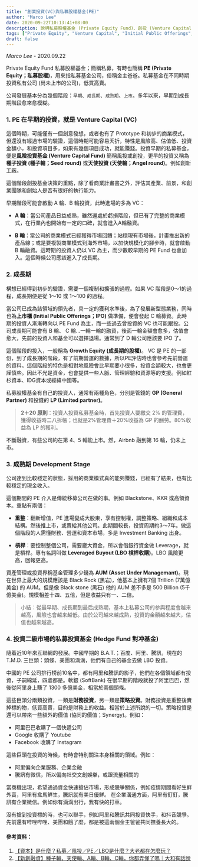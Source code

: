 ```yaml
---
title: "創業投資(VC)與私募股權基金(PE)"
author: "Marco Lee"
date: 2020-09-22T10:13:41+08:00
description: 說明私募股權基金 (Private Equity Fund)、創投 (Venture Capital) 和被投資公司發展的關係
tags: ["Private Equity", "Venture Capital", "Initial Public Offerings", "IPO", "Growth Equity", "General Partner", "Limited partner", "Leveraged Buyout", "LBO", "Asset Under Managemant", "AUM", "Hedge Fund"]
draft: false
---
```

*Marco Lee* - 2020.09.22

Private Equity Fund 私募股權基金；簡稱私募，有時也簡稱 **PE (Private Equity；私募股權)**，用來指私募基金公司，俗稱金主爸爸。私募基金在不同時期投資私有公司 (尚未上市的公司)，低買高賣。

公司發展基本分為幾個階段：`早期`、`成長期`、`成熟期`、`上市`。多年以來，早期到成長期階段愈來愈模糊。

### 1. PE 在早期的投資，就是 Venture Capital (VC)

這個時期，可能僅有一個創意發想，或者也有了 Prototype 和初步的商業模式，但還沒有經過市場的驗證，這個時期可能容易夭折，特性是風險高、估值低、投資金額小，和投資項目多，如果有幾個項目成功，就能賺錢。投資早期的私募基金，便是**風險投資基金 (Venture Capital Fund)** 簡稱風投或創投，更早的投資又稱為**種子投資 (種子輪；Seed round)** 或**天使投資 (天使輪；Angel round)**。例如創新工廠。

這個階段創投基金決策的重點，除了看商業計畫書之外，評估其產業、前景，和創業團隊和創始人是否有很好的執行能力。

早期階段可能會啟動 A 輪、B 輪投資，此時進場的多為 VC：
* **A 輪**：當公司產品日益成熟，雖然還處於虧損階段，但已有了完整的商業模式，在行業內也開始有一定的口碑，就會進入A輪融資。

* **B 輪**：當公司的商業模式已經獲得市場回饋；站穩現有市場後，計畫推出新的產品線；或是要複製商業模式到海外市場，以加快規模化的腳步時，就會啟動 B 輪融資。這時期的投資人仍以 VC 為主，而少數較早期的 PE Fund 也會加入。這個時候公司應該進入了成長期。

### 2. 成長期

構想已經得到初步的驗證，需要一個複制和擴張的過程。如果 VC 階段是0～1的過程，成長期便是從 1～10 或 1～100 的過程。

當公司已成為該領域的領先者，具一定的獲利水準後，為了發展新型態業務，同時也為**上市櫃 (Initial Public Offerings；IPO)** 做準備，便會發起 C 輪募資。此時期的投資人漸漸轉向以 PE Fund 為主，而一些過去曾投資的 VC 也可能跟投。公司成長期可能會有 B 輪、 C 輪...一輪一輪的融資，後面一輪金額會愈多，估值會愈大，先前的投資人和基金可以選擇退場。通常到了 D 輪公司應該要 IPO 了。

這個階段的投入，一般稱為 **Growth Equity (成長期的股權)**。
VC 是 PE 的一部份，到了成長期的階段，有了前期營運的數據，所以PE評估時也會參考先前營運的資料。這個階段的特色是相對地風險會比早期要小很多，投資金額較大，也會更謹慎些。因此不光是資金，也會提供一些人脈、管理經驗和資源等的支援。例如紅杉資本、IDG資本或經緯中國等。

私募股權基金有自己的投資人，通常有兩種角色，分別是管錢的 **GP (General Partner)** 和投錢的 **LP (Limited partner)**。

>**2＋20 原則**：投資人投資私募基金時，首先投資人要繳交 2% 的管理費，獲得收益時二八拆帳；也就是2%管理費＋20%收益為 GP 的酬勞。80%收益為 LP 的獲利。

不斷融資，有些公司約在第 4、5 輪能上市。然，Airbnb 融到第 16 輪，仍未上市。

### 3. 成熟期 Development Stage

公司達到比較穩定的狀態，採用的商業模式真的能夠賺錢，已經有了結果，也有比較穩定的現金收入。

這個期間的 PE 介入是傳統移募公司在做的事。例如 Blackstone、KKR 或高領資本。重點有兩個：

* **重整**：翻新增值，PE 進場變成大股東，享有控制權，調整策略、組織和成本結構。然後推上市，或賣給其他公司。此期間較長，投資周期約3～7年。做這個階段的人需懂財務、營運和資本市場，多是 Investment Banking 出身。 

* **槓桿**：要控制整個公司，需要龐大資金，所以會借銀行資金做 Leverage，就是槓桿。專有名詞叫做 **Leveraged Buyout (LBO 槓桿收購)**。LBO 風險更高，回報更高。

資產管理或投資界稱基金管理多少錢為 **AUM (Asset Under Managemant)**。現在世界上最大的規模應該是 Black Rock (黑岩)，他基本上擁有7個 Trillion (7萬億美金) 的 AUM。但是像 Black stone (黑石) 他的 AUM 差不多是 500 Billion (5千億美金)。規模相差十四、五倍，但是收益只有一、二倍。

>小結：從最早期、成長期到最后成熟期，基本上私募公司的参與程度會越来越高，風險也會越来越低。由於公司越來越成熟，投資的金額越來越大，估值也越來越高。

### 4. 投資二級市場的私募投資基金 (Hedge Fund 對冲基金)

隨着近10年來互聯網的發展。中國早期的 B.A.T.；百度、阿里、騰訊，現在的 T.M.D. 三巨頭：頭條、美團和滴滴，他們有自己的基金去做 LBO 投資。

中國的 PE 公司排行榜前10名中，都有阿里和騰訊的影子，他們在各個領域都有投資，子嗣綿延，四處都是。軟銀 (SoftBank) 在很早期的階段就投了阿里巴巴，然後從阿里身上賺了 1300 多億美金，相當於兩個頭條。

這些巨頭分兩類投資，一類是**財務投資**，另一類是**策略投資**。財務投資是重整後賣掉標的物，低買高賣，目的是財務上的收益。相當於上述所說的一切。策略投資是還可以帶來一些額外的價值 (協同的價值；Synergy)。例如：
* 阿里巴巴收購了一個快遞公司
* Google 收購了 Youtube
* Facebook 收購了 Instagram

這些巨頭在投資的時候，有時會特別關注本身相關的領域。例如：
* 阿里偏向企業服務、企業金融
* 騰訊有微信，所以偏向社交文創娛樂，或跟流量相關的

當商機出現，希望通過資金快速搶佔市場，形成競爭關係，例如疫情期間看好生鲜外賣，阿里有盒馬鮮生，騰訊就有美日優鮮。 
在企業溝通方面，阿里有釘釘，騰訊有企業微信。例如你有滴滴出行，我有快的打車。

沒有搶到投資標的時，也可以聯手，例如阿里和騰訊共同投資快手，和抖音競爭。先前還有哔哩哔哩、美團和餓了麼，都是被這兩個金主爸爸共同撫養長大的。

#### 參考資料：

1. [【資本】是什麼？私募／風投／PE／LBO是什麼？大老都在怎麼玩？](https://xw.qq.com/partner/vivoscreen/20200917A0EOIH00)
2. [【新創融資】種子輪、天使輪、A輪、B輪、C輪，你都弄懂了嗎｜大和有話說](https://dahetalk.com/2018/12/02/【新創融資】種子輪、天使輪、a輪、b輪、c輪，你/)